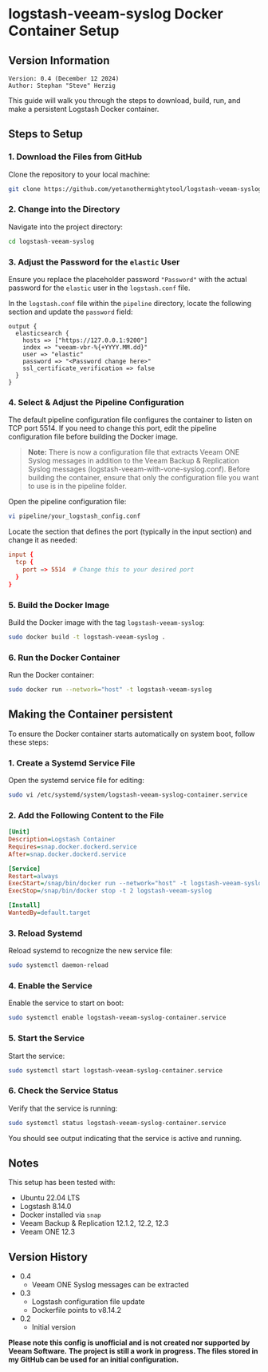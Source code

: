 # logstash-veeam-syslog Docker Container Setup

## Version Information
~~~~
Version: 0.4 (December 12 2024)
Author: Stephan "Steve" Herzig
~~~~

This guide will walk you through the steps to download, build, run, and make a persistent Logstash Docker container.

## Steps to Setup

### 1. Download the Files from GitHub

Clone the repository to your local machine:

```bash
git clone https://github.com/yetanothermightytool/logstash-veeam-syslog.git
```

### 2. Change into the Directory

Navigate into the project directory:

```bash
cd logstash-veeam-syslog
```

### 3. Adjust the Password for the `elastic` User

Ensure you replace the placeholder password `"Password"` with the actual password for the `elastic` user in the `logstash.conf` file.

In the `logstash.conf` file within the `pipeline` directory, locate the following section and update the `password` field:

```plaintext
output {
  elasticsearch {
    hosts => ["https://127.0.0.1:9200"]
    index => "veeam-vbr-%{+YYYY.MM.dd}"
    user => "elastic"
    password => "<Password change here>"
    ssl_certificate_verification => false
  }
}
```

### 4. Select & Adjust the Pipeline Configuration

The default pipeline configuration file configures the container to listen on TCP port 5514. If you need to change this port, edit the pipeline configuration file before building the Docker image.

> **Note:** There is now a configuration file that extracts Veeam ONE Syslog messages in addition to the Veeam Backup & Replication Syslog messages (logstash-veeam-with-vone-syslog.conf).  Before building the container, ensure that only the configuration file you want to use is in the pipeline folder.

Open the pipeline configuration file:

```bash
vi pipeline/your_logstash_config.conf
```

Locate the section that defines the port (typically in the input section) and change it as needed:

```conf
input {
  tcp {
    port => 5514  # Change this to your desired port
  }
}
```

### 5. Build the Docker Image

Build the Docker image with the tag `logstash-veeam-syslog`:

```bash
sudo docker build -t logstash-veeam-syslog .
```

### 6. Run the Docker Container

Run the Docker container:

```bash
sudo docker run --network="host" -t logstash-veeam-syslog
```

## Making the Container persistent

To ensure the Docker container starts automatically on system boot, follow these steps:

### 1. Create a Systemd Service File

Open the systemd service file for editing:

```bash
sudo vi /etc/systemd/system/logstash-veeam-syslog-container.service
```

### 2. Add the Following Content to the File

```ini
[Unit]
Description=Logstash Container
Requires=snap.docker.dockerd.service
After=snap.docker.dockerd.service

[Service]
Restart=always
ExecStart=/snap/bin/docker run --network="host" -t logstash-veeam-syslog
ExecStop=/snap/bin/docker stop -t 2 logstash-veeam-syslog

[Install]
WantedBy=default.target
```

### 3. Reload Systemd

Reload systemd to recognize the new service file:

```bash
sudo systemctl daemon-reload
```

### 4. Enable the Service

Enable the service to start on boot:

```bash
sudo systemctl enable logstash-veeam-syslog-container.service
```

### 5. Start the Service

Start the service:

```bash
sudo systemctl start logstash-veeam-syslog-container.service
```

### 6. Check the Service Status

Verify that the service is running:

```bash
sudo systemctl status logstash-veeam-syslog-container.service
```

You should see output indicating that the service is active and running.

## Notes

This setup has been tested with:

- Ubuntu 22.04 LTS
- Logstash 8.14.0
- Docker installed via `snap`
- Veeam Backup & Replication 12.1.2, 12.2, 12.3
- Veeam ONE 12.3

## Version History
- 0.4
  - Veeam ONE Syslog messages can be extracted
- 0.3
  - Logstash configuration file update
  - Dockerfile points to v8.14.2
- 0.2
  - Initial version


**Please note this config is unofficial and is not created nor supported by Veeam Software.**
**The project is still a work in progress. The files stored in my GitHub can be used for an initial configuration.**
